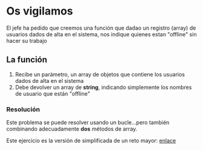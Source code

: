# Os vigilamos

El jefe ha pedido que creemos una función que dadao un registro (array) de usuarios dados de alta en el sistema, nos indique quienes estan "offline" sin hacer su trabajo

## La función

1. Recibe un parámetro, un array de objetos que contiene los usuarios dados de alta en el sistema
2. Debe devolver un array de **string**, indicando simplemente los nombres de usuario que están "offline"

### Resolución

Este problema se puede resolver usando un bucle...pero también combinando adecuadamente **dos** métodos de array.

Este ejercicio es la versión de simplificada de un reto mayor: [enlace](https://www.codewars.com/kata/5b6375f707a2664ada00002a)
